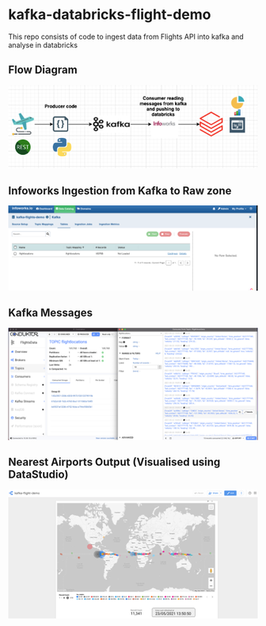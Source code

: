 # kafka-databricks-flight-demo
This repo consists of code to ingest data from Flights API into kafka and analyse in databricks

## Flow Diagram

![Alt text](design.png?raw=true "Flow Diagram")

## Infoworks Ingestion from Kafka to Raw zone

![Alt text](infoworks.png?raw=true "Ingestion")

## Kafka Messages

![Alt text](kafka_records.png?raw=true "Kafka Messages")

## Nearest Airports Output (Visualised using DataStudio)

![Alt text](datastudio.png?raw=true "Nearest Airports")

